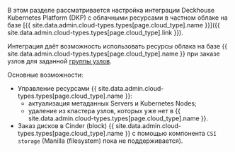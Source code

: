 В этом разделе рассматривается настройка интеграции Deckhouse Kubernetes Platform (DKP) с облачными ресурсами в частном облаке на базе [{{ site.data.admin.cloud-types.types[page.cloud_type].name }}]({{ site.data.admin.cloud-types.types[page.cloud_type].link }}).

Интеграция даёт возможность использовать ресурсы облака на базе {{ site.data.admin.cloud-types.types[page.cloud_type].name }} при заказе узлов для заданной [группы узлов](../../../configuration/platform-scaling/node-management.html#конфигурация-группы-узлов).

Основные возможности:

- Управление ресурсами {{ site.data.admin.cloud-types.types[page.cloud_type].name }}:
  - актуализация метаданных Servers и Kubernetes Nodes;
  - удаление из кластера узлов, которых уже нет в {{ site.data.admin.cloud-types.types[page.cloud_type].name }}.
- Заказ дисков в Cinder (block) {{ site.data.admin.cloud-types.types[page.cloud_type].name }} с помощью компонента `CSI storage` (Manilla (filesystem) пока не поддерживается).
